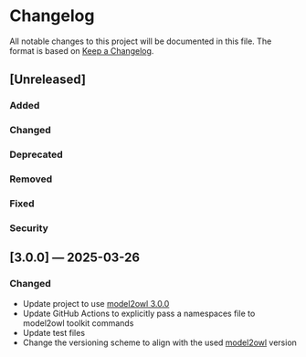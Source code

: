 # Changelog

All notable changes to this project will be documented in this file.
The format is based on [Keep a Changelog](https://keepachangelog.com/en/1.1.0/).

## [Unreleased]
### Added

### Changed

### Deprecated

### Removed

### Fixed

### Security


## [3.0.0] — 2025-03-26
### Changed
* Update project to use [model2owl 3.0.0](https://github.com/OP-TED/model2owl/releases/tag/3.0.0)
* Update GitHub Actions to explicitly pass a namespaces file to model2owl toolkit commands
* Update test files
* Change the versioning scheme to align with the used [model2owl](https://github.com/OP-TED/[model2owl](https://github.com/OP-TED/model2owl)) version